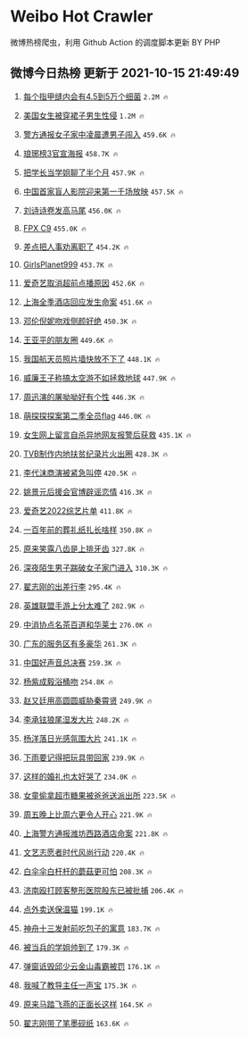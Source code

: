 # Weibo Hot Crawler 



微博热榜爬虫，利用 Github Action 的调度脚本更新 BY PHP 


## 微博今日热榜 更新于 2021-10-15 21:49:49 
1. [每个指甲缝内会有4.5到5万个细菌](https://s.weibo.com/weibo?q=%23%E6%AF%8F%E4%B8%AA%E6%8C%87%E7%94%B2%E7%BC%9D%E5%86%85%E4%BC%9A%E6%9C%894.5%E5%88%B05%E4%B8%87%E4%B8%AA%E7%BB%86%E8%8F%8C%23&Refer=top) `2.2M 🔥` 

1. [美国女生被穿裙子男生性侵](https://s.weibo.com/weibo?q=%23%E7%BE%8E%E5%9B%BD%E5%A5%B3%E7%94%9F%E8%A2%AB%E7%A9%BF%E8%A3%99%E5%AD%90%E7%94%B7%E7%94%9F%E6%80%A7%E4%BE%B5%23&Refer=top) `1.2M 🔥` 

1. [警方通报女子家中凌晨遭男子闯入](https://s.weibo.com/weibo?q=%23%E8%AD%A6%E6%96%B9%E9%80%9A%E6%8A%A5%E5%A5%B3%E5%AD%90%E5%AE%B6%E4%B8%AD%E5%87%8C%E6%99%A8%E9%81%AD%E7%94%B7%E5%AD%90%E9%97%AF%E5%85%A5%23&Refer=top) `459.6K 🔥` 

1. [琅琊榜3官宣海报](https://s.weibo.com/weibo?q=%23%E7%90%85%E7%90%8A%E6%A6%9C3%E5%AE%98%E5%AE%A3%E6%B5%B7%E6%8A%A5%23&Refer=top) `458.7K 🔥` 

1. [把学长当学姐聊了半个月](https://s.weibo.com/weibo?q=%23%E6%8A%8A%E5%AD%A6%E9%95%BF%E5%BD%93%E5%AD%A6%E5%A7%90%E8%81%8A%E4%BA%86%E5%8D%8A%E4%B8%AA%E6%9C%88%23&Refer=top) `457.9K 🔥` 

1. [中国首家盲人影院迎来第一千场放映](https://s.weibo.com/weibo?q=%23%E4%B8%AD%E5%9B%BD%E9%A6%96%E5%AE%B6%E7%9B%B2%E4%BA%BA%E5%BD%B1%E9%99%A2%E8%BF%8E%E6%9D%A5%E7%AC%AC%E4%B8%80%E5%8D%83%E5%9C%BA%E6%94%BE%E6%98%A0%23&Refer=top) `457.5K 🔥` 

1. [刘诗诗卷发高马尾](https://s.weibo.com/weibo?q=%23%E5%88%98%E8%AF%97%E8%AF%97%E5%8D%B7%E5%8F%91%E9%AB%98%E9%A9%AC%E5%B0%BE%23&Refer=top) `456.0K 🔥` 

1. [FPX C9](https://s.weibo.com/weibo?q=%23FPX%20C9%23&Refer=top) `455.0K 🔥` 

1. [差点把人事劝离职了](https://s.weibo.com/weibo?q=%23%E5%B7%AE%E7%82%B9%E6%8A%8A%E4%BA%BA%E4%BA%8B%E5%8A%9D%E7%A6%BB%E8%81%8C%E4%BA%86%23&Refer=top) `454.2K 🔥` 

1. [GirlsPlanet999](https://s.weibo.com/weibo?q=GirlsPlanet999&Refer=top) `453.7K 🔥` 

1. [爱奇艺取消超前点播原因](https://s.weibo.com/weibo?q=%23%E7%88%B1%E5%A5%87%E8%89%BA%E5%8F%96%E6%B6%88%E8%B6%85%E5%89%8D%E7%82%B9%E6%92%AD%E5%8E%9F%E5%9B%A0%23&Refer=top) `452.6K 🔥` 

1. [上海全季酒店回应发生命案](https://s.weibo.com/weibo?q=%23%E4%B8%8A%E6%B5%B7%E5%85%A8%E5%AD%A3%E9%85%92%E5%BA%97%E5%9B%9E%E5%BA%94%E5%8F%91%E7%94%9F%E5%91%BD%E6%A1%88%23&Refer=top) `451.6K 🔥` 

1. [邓伦倪妮吻戏侧颜好绝](https://s.weibo.com/weibo?q=%23%E9%82%93%E4%BC%A6%E5%80%AA%E5%A6%AE%E5%90%BB%E6%88%8F%E4%BE%A7%E9%A2%9C%E5%A5%BD%E7%BB%9D%23&Refer=top) `450.3K 🔥` 

1. [王亚平的朋友圈](https://s.weibo.com/weibo?q=%23%E7%8E%8B%E4%BA%9A%E5%B9%B3%E7%9A%84%E6%9C%8B%E5%8F%8B%E5%9C%88%23&Refer=top) `449.6K 🔥` 

1. [我国航天员照片墙快放不下了](https://s.weibo.com/weibo?q=%23%E6%88%91%E5%9B%BD%E8%88%AA%E5%A4%A9%E5%91%98%E7%85%A7%E7%89%87%E5%A2%99%E5%BF%AB%E6%94%BE%E4%B8%8D%E4%B8%8B%E4%BA%86%23&Refer=top) `448.1K 🔥` 

1. [威廉王子称搞太空游不如拯救地球](https://s.weibo.com/weibo?q=%E5%A8%81%E5%BB%89%E7%8E%8B%E5%AD%90%E7%A7%B0%E6%90%9E%E5%A4%AA%E7%A9%BA%E6%B8%B8%E4%B8%8D%E5%A6%82%E6%8B%AF%E6%95%91%E5%9C%B0%E7%90%83&Refer=top) `447.9K 🔥` 

1. [周迅演的屠呦呦好有个性](https://s.weibo.com/weibo?q=%23%E5%91%A8%E8%BF%85%E6%BC%94%E7%9A%84%E5%B1%A0%E5%91%A6%E5%91%A6%E5%A5%BD%E6%9C%89%E4%B8%AA%E6%80%A7%23&Refer=top) `446.3K 🔥` 

1. [萌探探探案第二季全员flag](https://s.weibo.com/weibo?q=%23%E8%90%8C%E6%8E%A2%E6%8E%A2%E6%8E%A2%E6%A1%88%E7%AC%AC%E4%BA%8C%E5%AD%A3%E5%85%A8%E5%91%98flag%23&Refer=top) `446.0K 🔥` 

1. [女生网上留言自杀异地网友报警后获救](https://s.weibo.com/weibo?q=%23%E5%A5%B3%E7%94%9F%E7%BD%91%E4%B8%8A%E7%95%99%E8%A8%80%E8%87%AA%E6%9D%80%E5%BC%82%E5%9C%B0%E7%BD%91%E5%8F%8B%E6%8A%A5%E8%AD%A6%E5%90%8E%E8%8E%B7%E6%95%91%23&Refer=top) `435.1K 🔥` 

1. [TVB制作内地扶贫纪录片火出圈](https://s.weibo.com/weibo?q=%23TVB%E5%88%B6%E4%BD%9C%E5%86%85%E5%9C%B0%E6%89%B6%E8%B4%AB%E7%BA%AA%E5%BD%95%E7%89%87%E7%81%AB%E5%87%BA%E5%9C%88%23&Refer=top) `428.3K 🔥` 

1. [李代沫商演被紧急叫停](https://s.weibo.com/weibo?q=%23%E6%9D%8E%E4%BB%A3%E6%B2%AB%E5%95%86%E6%BC%94%E8%A2%AB%E7%B4%A7%E6%80%A5%E5%8F%AB%E5%81%9C%23&Refer=top) `420.5K 🔥` 

1. [姚景元后援会官博辟谣恋情](https://s.weibo.com/weibo?q=%23%E5%A7%9A%E6%99%AF%E5%85%83%E5%90%8E%E6%8F%B4%E4%BC%9A%E5%AE%98%E5%8D%9A%E8%BE%9F%E8%B0%A3%E6%81%8B%E6%83%85%23&Refer=top) `416.3K 🔥` 

1. [爱奇艺2022综艺片单](https://s.weibo.com/weibo?q=%23%E7%88%B1%E5%A5%87%E8%89%BA2022%E7%BB%BC%E8%89%BA%E7%89%87%E5%8D%95%23&Refer=top) `411.8K 🔥` 

1. [一百年前的葬礼纸扎长啥样](https://s.weibo.com/weibo?q=%23%E4%B8%80%E7%99%BE%E5%B9%B4%E5%89%8D%E7%9A%84%E8%91%AC%E7%A4%BC%E7%BA%B8%E6%89%8E%E9%95%BF%E5%95%A5%E6%A0%B7%23&Refer=top) `350.8K 🔥` 

1. [原来笑露八齿是上排牙齿](https://s.weibo.com/weibo?q=%23%E5%8E%9F%E6%9D%A5%E7%AC%91%E9%9C%B2%E5%85%AB%E9%BD%BF%E6%98%AF%E4%B8%8A%E6%8E%92%E7%89%99%E9%BD%BF%23&Refer=top) `327.8K 🔥` 

1. [深夜陌生男子踹破女子家门进入](https://s.weibo.com/weibo?q=%23%E6%B7%B1%E5%A4%9C%E9%99%8C%E7%94%9F%E7%94%B7%E5%AD%90%E8%B8%B9%E7%A0%B4%E5%A5%B3%E5%AD%90%E5%AE%B6%E9%97%A8%E8%BF%9B%E5%85%A5%23&Refer=top) `310.3K 🔥` 

1. [翟志刚的出差行李](https://s.weibo.com/weibo?q=%23%E7%BF%9F%E5%BF%97%E5%88%9A%E7%9A%84%E5%87%BA%E5%B7%AE%E8%A1%8C%E6%9D%8E%23&Refer=top) `295.4K 🔥` 

1. [英雄联盟手游上分太难了](https://s.weibo.com/weibo?q=%23%E8%8B%B1%E9%9B%84%E8%81%94%E7%9B%9F%E6%89%8B%E6%B8%B8%E4%B8%8A%E5%88%86%E5%A4%AA%E9%9A%BE%E4%BA%86%23&Refer=top) `282.9K 🔥` 

1. [中消协点名茶百道和华莱士](https://s.weibo.com/weibo?q=%23%E4%B8%AD%E6%B6%88%E5%8D%8F%E7%82%B9%E5%90%8D%E8%8C%B6%E7%99%BE%E9%81%93%E5%92%8C%E5%8D%8E%E8%8E%B1%E5%A3%AB%23&Refer=top) `276.0K 🔥` 

1. [广东的服务区有多豪华](https://s.weibo.com/weibo?q=%23%E5%B9%BF%E4%B8%9C%E7%9A%84%E6%9C%8D%E5%8A%A1%E5%8C%BA%E6%9C%89%E5%A4%9A%E8%B1%AA%E5%8D%8E%23&Refer=top) `261.3K 🔥` 

1. [中国好声音总决赛](https://s.weibo.com/weibo?q=%23%E4%B8%AD%E5%9B%BD%E5%A5%BD%E5%A3%B0%E9%9F%B3%E6%80%BB%E5%86%B3%E8%B5%9B%23&Refer=top) `259.3K 🔥` 

1. [杨紫成毅浴桶吻](https://s.weibo.com/weibo?q=%23%E6%9D%A8%E7%B4%AB%E6%88%90%E6%AF%85%E6%B5%B4%E6%A1%B6%E5%90%BB%23&Refer=top) `254.8K 🔥` 

1. [赵又廷用高圆圆威胁秦霄贤](https://s.weibo.com/weibo?q=%23%E8%B5%B5%E5%8F%88%E5%BB%B7%E7%94%A8%E9%AB%98%E5%9C%86%E5%9C%86%E5%A8%81%E8%83%81%E7%A7%A6%E9%9C%84%E8%B4%A4%23&Refer=top) `249.9K 🔥` 

1. [李承铉狼尾湿发大片](https://s.weibo.com/weibo?q=%E6%9D%8E%E6%89%BF%E9%93%89%E7%8B%BC%E5%B0%BE%E6%B9%BF%E5%8F%91%E5%A4%A7%E7%89%87&Refer=top) `248.2K 🔥` 

1. [杨洋落日光感氛围大片](https://s.weibo.com/weibo?q=%23%E6%9D%A8%E6%B4%8B%E8%90%BD%E6%97%A5%E5%85%89%E6%84%9F%E6%B0%9B%E5%9B%B4%E5%A4%A7%E7%89%87%23&Refer=top) `241.1K 🔥` 

1. [下雨要记得把玩具带回家](https://s.weibo.com/weibo?q=%23%E4%B8%8B%E9%9B%A8%E8%A6%81%E8%AE%B0%E5%BE%97%E6%8A%8A%E7%8E%A9%E5%85%B7%E5%B8%A6%E5%9B%9E%E5%AE%B6%23&Refer=top) `239.9K 🔥` 

1. [这样的婚礼也太好哭了](https://s.weibo.com/weibo?q=%23%E8%BF%99%E6%A0%B7%E7%9A%84%E5%A9%9A%E7%A4%BC%E4%B9%9F%E5%A4%AA%E5%A5%BD%E5%93%AD%E4%BA%86%23&Refer=top) `234.0K 🔥` 

1. [女童偷拿超市糖果被爸爸送派出所](https://s.weibo.com/weibo?q=%23%E5%A5%B3%E7%AB%A5%E5%81%B7%E6%8B%BF%E8%B6%85%E5%B8%82%E7%B3%96%E6%9E%9C%E8%A2%AB%E7%88%B8%E7%88%B8%E9%80%81%E6%B4%BE%E5%87%BA%E6%89%80%23&Refer=top) `223.5K 🔥` 

1. [周五晚上比周六更令人开心](https://s.weibo.com/weibo?q=%23%E5%91%A8%E4%BA%94%E6%99%9A%E4%B8%8A%E6%AF%94%E5%91%A8%E5%85%AD%E6%9B%B4%E4%BB%A4%E4%BA%BA%E5%BC%80%E5%BF%83%23&Refer=top) `221.9K 🔥` 

1. [上海警方通报潍坊西路酒店命案](https://s.weibo.com/weibo?q=%23%E4%B8%8A%E6%B5%B7%E8%AD%A6%E6%96%B9%E9%80%9A%E6%8A%A5%E6%BD%8D%E5%9D%8A%E8%A5%BF%E8%B7%AF%E9%85%92%E5%BA%97%E5%91%BD%E6%A1%88%23&Refer=top) `221.8K 🔥` 

1. [文艺志愿者时代风尚行动](https://s.weibo.com/weibo?q=%23%E6%96%87%E8%89%BA%E5%BF%97%E6%84%BF%E8%80%85%E6%97%B6%E4%BB%A3%E9%A3%8E%E5%B0%9A%E8%A1%8C%E5%8A%A8%23&Refer=top) `220.4K 🔥` 

1. [白伞伞白杆杆的蘑菇更可怕](https://s.weibo.com/weibo?q=%23%E7%99%BD%E4%BC%9E%E4%BC%9E%E7%99%BD%E6%9D%86%E6%9D%86%E7%9A%84%E8%98%91%E8%8F%87%E6%9B%B4%E5%8F%AF%E6%80%95%23&Refer=top) `208.3K 🔥` 

1. [济南殴打顾客整形医院股东已被批捕](https://s.weibo.com/weibo?q=%23%E6%B5%8E%E5%8D%97%E6%AE%B4%E6%89%93%E9%A1%BE%E5%AE%A2%E6%95%B4%E5%BD%A2%E5%8C%BB%E9%99%A2%E8%82%A1%E4%B8%9C%E5%B7%B2%E8%A2%AB%E6%89%B9%E6%8D%95%23&Refer=top) `206.4K 🔥` 

1. [点外卖送保温猫](https://s.weibo.com/weibo?q=%23%E7%82%B9%E5%A4%96%E5%8D%96%E9%80%81%E4%BF%9D%E6%B8%A9%E7%8C%AB%23&Refer=top) `199.1K 🔥` 

1. [神舟十三发射前吃包子的寓意](https://s.weibo.com/weibo?q=%23%E7%A5%9E%E8%88%9F%E5%8D%81%E4%B8%89%E5%8F%91%E5%B0%84%E5%89%8D%E5%90%83%E5%8C%85%E5%AD%90%E7%9A%84%E5%AF%93%E6%84%8F%23&Refer=top) `183.7K 🔥` 

1. [被当兵的学姐帅到了](https://s.weibo.com/weibo?q=%23%E8%A2%AB%E5%BD%93%E5%85%B5%E7%9A%84%E5%AD%A6%E5%A7%90%E5%B8%85%E5%88%B0%E4%BA%86%23&Refer=top) `179.3K 🔥` 

1. [弹窗诋毁邱少云金山毒霸被罚](https://s.weibo.com/weibo?q=%23%E5%BC%B9%E7%AA%97%E8%AF%8B%E6%AF%81%E9%82%B1%E5%B0%91%E4%BA%91%E9%87%91%E5%B1%B1%E6%AF%92%E9%9C%B8%E8%A2%AB%E7%BD%9A%23&Refer=top) `176.1K 🔥` 

1. [我喊了教导主任一声宝](https://s.weibo.com/weibo?q=%23%E6%88%91%E5%96%8A%E4%BA%86%E6%95%99%E5%AF%BC%E4%B8%BB%E4%BB%BB%E4%B8%80%E5%A3%B0%E5%AE%9D%23&Refer=top) `175.3K 🔥` 

1. [原来马踏飞燕的正面长这样](https://s.weibo.com/weibo?q=%23%E5%8E%9F%E6%9D%A5%E9%A9%AC%E8%B8%8F%E9%A3%9E%E7%87%95%E7%9A%84%E6%AD%A3%E9%9D%A2%E9%95%BF%E8%BF%99%E6%A0%B7%23&Refer=top) `164.5K 🔥` 

1. [翟志刚带了笔墨砚纸](https://s.weibo.com/weibo?q=%23%E7%BF%9F%E5%BF%97%E5%88%9A%E5%B8%A6%E4%BA%86%E7%AC%94%E5%A2%A8%E7%A0%9A%E7%BA%B8%23&Refer=top) `163.6K 🔥` 

